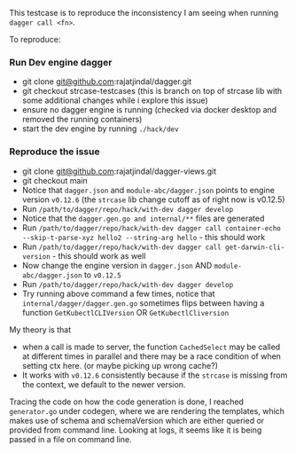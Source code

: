 This testcase is to reproduce the inconsistency I am seeing when running `dagger call <fn>`.

To reproduce:

### Run Dev engine dagger

- git clone git@github.com:rajatjindal/dagger.git
- git checkout strcase-testcases (this is branch on top of strcase lib with some additional changes while i explore this issue)
- ensure no dagger engine is running (checked via docker desktop and removed the running containers)
- start the dev engine by running `./hack/dev`


### Reproduce the issue

- git clone git@github.com:rajatjindal/dagger-views.git
- git checkout main
- Notice that `dagger.json` and `module-abc/dagger.json` points to engine version `v0.12.6` (the `strcase` lib change cutoff as of right now is v0.12.5)
- Run `/path/to/dagger/repo/hack/with-dev dagger develop`
- Notice that the `dagger.gen.go and internal/**` files are generated
- Run `/path/to/dagger/repo/hack/with-dev dagger call container-echo --skip-t-parse-xyz hello2 --string-arg hello` - this should work
- Run `/path/to/dagger/repo/hack/with-dev dagger call get-darwin-cli-version` - this should work as well
- Now change the engine version in `dagger.json` AND `module-abc/dagger.json` to `v0.12.5`
- Run `/path/to/dagger/repo/hack/with-dev dagger develop`
- Try running above command a few times, notice that `internal/dagger/dagger.gen.go` sometimes flips between having a function `GetKubectlCLIVersion` OR `GetKubectlCliversion`

My theory is that 

- when a call is made to server, the function `CachedSelect` may be called at different times in parallel and there may be a race condition of when setting ctx here. (or maybe picking up wrong cache?)
- It works with `v0.12.6` consistently because if the `strcase` is missing from the context, we default to the newer version.

Tracing the code on how the code generation is done, I reached `generator.go` under codegen, where we are rendering the templates, which makes use of schema and schemaVersion which are either queried or provided from command line. Looking at logs, it seems like it is being passed in a file on command line. 

